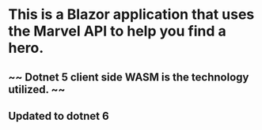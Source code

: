 # This is a Blazor application that uses the Marvel API to help you find a hero.

## ~~ Dotnet 5 client side WASM is the technology utilized. ~~

## Updated to dotnet 6
